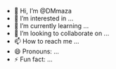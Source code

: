 - 👋 Hi, I’m @DMmaza
- 👀 I’m interested in ...
- 🌱 I’m currently learning ...
- 💞️ I’m looking to collaborate on ...
- 📫 How to reach me ...
- 😄 Pronouns: ...
- ⚡ Fun fact: ...

<!---
DMmaza/DMmaza is a ✨ special ✨ repository because its `README.md` (this file) appears on your GitHub profile.
You can click the Preview link to take a look at your changes.
--->
